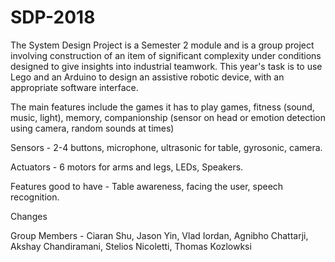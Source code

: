 # SDP-2018
The System Design Project is a Semester 2 module and is a group project involving construction of an item of significant complexity under conditions designed to give insights into industrial teamwork. This year's task is to use Lego and an Arduino to design an assistive robotic device, with an appropriate software interface.

The main features include the games it has to play games, fitness (sound, music, light), memory, companionship (sensor on head or emotion detection using camera, random sounds at times)

Sensors - 2-4 buttons, microphone, ultrasonic for table, gyrosonic, camera.

Actuators - 6 motors for arms and legs, LEDs, Speakers.

Features good to have - Table awareness, facing the user, speech recognition.

Changes

Group Members - Ciaran Shu, Jason Yin, Vlad Iordan, Agnibho Chattarji, Akshay Chandiramani, Stelios Nicoletti, Thomas Kozlowksi
